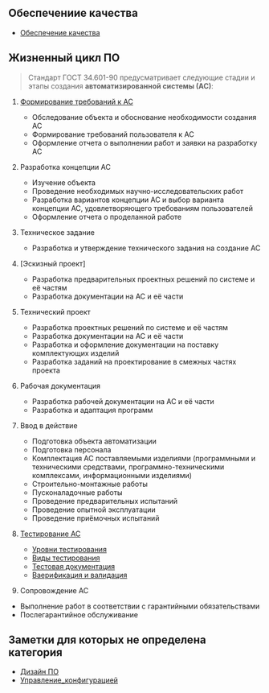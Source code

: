## Обеспечениие качества
- [Обеспечение качества](Обеспечение_качества.md)

## Жизненный цикл ПО
> Стандарт ГОСТ 34.601-90 предусматривает следующие стадии и этапы создания **автоматизированной системы (АС)**:

1. [Формирование требований к АС](Требования.md)
   - Обследование объекта и обоснование необходимости создания АС
   - Формирование требований пользователя к АС
   - Оформление отчета о выполнении работ и заявки на разработку АС
2. Разработка концепции АС
   - Изучение объекта
   - Проведение необходимых научно-исследовательских работ
   - Разработка вариантов концепции АС и выбор варианта концепции АС, удовлетворяющего требованиям пользователей
   - Оформление отчета о проделанной работе
3. Техническое задание
   - Разработка и утверждение технического задания на создание АС
4. [Эскизный проект]
   - Разработка предварительных проектных решений по системе и её частям
   - Разработка документации на АС и её части
5. Технический проект
   - Разработка проектных решений по системе и её частям
   - Разработка документации на АС и её части
   - Разработка и оформление документации на поставку комплектующих изделий
   - Разработка заданий на проектирование в смежных частях проекта
6. Рабочая документация
   - Разработка рабочей документации на АС и её части
   - Разработка и адаптация программ
7. Ввод в действие
   - Подготовка объекта автоматизации
   - Подготовка персонала
   - Комплектация АС поставляемыми изделиями (программными и техническими средствами, программно-техническими комплексами, информационными изделиями)
   - Строительно-монтажные работы
   - Пусконаладочные работы
   - Проведение предварительных испытаний
   - Проведение опытной эксплуатации
   - Проведение приёмочных испытаний
8. [Тестирование АС](QA/Тестирование)
   - [Уровни тестирования](Тестирование/Уровни_тестирования.md)
   - [Виды тестирования](Тестирование/Виды_тестирования.md)
   - [Тестовая документация](Тестирование/Тестовая_документация.md)
   - [Ваерификация и валидация](Тестирование/Ваерификация_валидация.md)
   
9.  Сопровождение АС
   - Выполнение работ в соответствии с гарантийными обязательствами
   - Послегарантийное обслуживание


## Заметки для которых не определена категория

- [Дизайн ПО](!!_Без_категории/Дизайн_ПО.md)
- [Управление_конфигурацией](!!_Без_категории/Управление_конфигурацией.md)